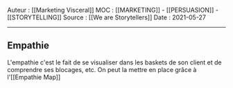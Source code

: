 Auteur : [[Marketing Visceral]]
MOC : [[MARKETING]] - [[PERSUASION]] - [[STORYTELLING]]
Source : [[We are Storytellers]]
Date : 2021-05-27
***

## Empathie
L'empathie c'est le fait de se visualiser dans les baskets de son client et de comprendre ses blocages, etc.
On peut la mettre en place grâce à l'[[Empathie Map]]